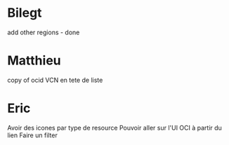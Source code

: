#  Bilegt
add other regions - done

# Matthieu
copy of ocid
VCN en tete de liste

# Eric
Avoir des icones par type de resource
Pouvoir aller sur l'UI OCI à partir du lien
Faire un filter 
